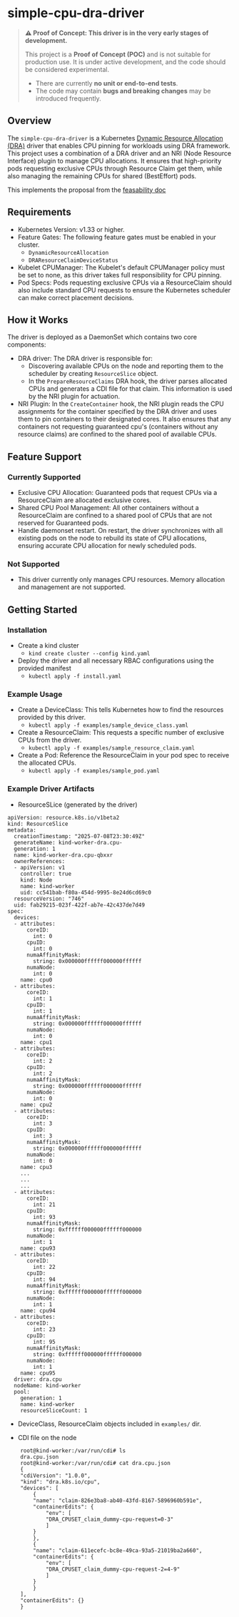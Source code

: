 # simple-cpu-dra-driver

> **⚠️ Proof of Concept: This driver is in the very early stages of development.**
>
> This project is a **Proof of Concept (POC)** and is not suitable for production use. It is under active development, and the code should be considered experimental.
>
> * There are currently **no unit or end-to-end tests**.
> * The code may contain **bugs and breaking changes** may be introduced frequently.

## Overview

The `simple-cpu-dra-driver` is a Kubernetes [Dynamic Resource Allocation (DRA)](https://kubernetes.io/docs/concepts/scheduling-eviction/dynamic-resource-allocation/) driver that enables CPU pinning for workloads using DRA framework. This project uses a combination of a DRA driver and an NRI (Node Resource Interface) plugin to manage CPU allocations. It ensures that high-priority pods requesting exclusive CPUs through Resource Claim get them, while also managing the remaining CPUs for shared (BestEffort) pods.

This implements the proposal from the [feasability doc](https://docs.google.com/document/d/1Tb_dC60YVCBr7cNYWuVLddUUTMcNoIt3zjd5-8rgug0/edit?tab=t.0#heading=h.iutbebngx80e)

## Requirements 

* Kubernetes Version: v1.33 or higher.
* Feature Gates: The following feature gates must be enabled in your cluster.
    * `DynamicResourceAllocation`
    * `DRAResourceClaimDeviceStatus`
* Kubelet CPUManager: The Kubelet's default CPUManager policy must be set to none, as this driver takes full responsibility for CPU pinning.
* Pod Specs: Pods requesting exclusive CPUs via a ResourceClaim should also include standard CPU requests to ensure the Kubernetes scheduler can make correct placement decisions.

## How it Works 

The driver is deployed as a DaemonSet which contains two core components:
* DRA driver: The DRA driver is responsible for:
    *  Discovering available CPUs on the node and reporting them to the scheduler by creating `ResourceSlice` object.
    *  In the `PrepareResourceClaims` DRA hook, the driver parses allocated CPUs and generates a CDI file for that claim. This information is used by the NRI plugin for actuation.
* NRI Plugin: In the `CreateContainer` hook, the NRI plugin reads the CPU assignments for the container specified by the DRA driver and uses them to pin containers to their designated cores. It also ensures that any containers not requesting guaranteed cpu's (containers without any resource claims) are confined to the shared pool of available CPUs.


## Feature Support

### Currently Supported
* Exclusive CPU Allocation: Guaranteed pods that request CPUs via a ResourceClaim are allocated exclusive cores.
* Shared CPU Pool Management: All other containers without a ResourceClaim are confined to a shared pool of CPUs that are not reserved for Guaranteed pods.
* Handle daemonset restart. On restart, the driver synchronizes with all existing pods on the node to rebuild its state of CPU allocations, ensuring accurate CPU allocation for newly scheduled pods.

### Not Supported
* This driver currently only manages CPU resources. Memory allocation and management are not supported.


## Getting Started

### Installation

* Create a kind cluster 
    * `kind create cluster --config kind.yaml`
* Deploy the driver and all necessary RBAC configurations using the provided manifest
    * `kubectl apply -f install.yaml`

### Example Usage

* Create a DeviceClass: This tells Kubernetes how to find the resources provided by this driver.
    * `kubectl apply -f examples/sample_device_class.yaml`
* Create a ResourceClaim: This requests a specific number of exclusive CPUs from the driver.
    * `kubectl apply -f examples/sample_resource_claim.yaml`
* Create a Pod: Reference the ResourceClaim in your pod spec to receive the allocated CPUs.
    * `kubectl apply -f examples/sample_pod.yaml`

### Example Driver Artifacts

* ResourceSLice (generated by the driver)

```
apiVersion: resource.k8s.io/v1beta2
kind: ResourceSlice
metadata:
  creationTimestamp: "2025-07-08T23:30:49Z"
  generateName: kind-worker-dra.cpu-
  generation: 1
  name: kind-worker-dra.cpu-qbxxr
  ownerReferences:
  - apiVersion: v1
    controller: true
    kind: Node
    name: kind-worker
    uid: cc541bab-f80a-454d-9995-8e24d6cd69c0
  resourceVersion: "746"
  uid: fab29215-023f-422f-ab7e-42c437de7d49
spec:
  devices:
  - attributes:
      coreID:
        int: 0
      cpuID:
        int: 0
      numaAffinityMask:
        string: 0x000000ffffff000000ffffff
      numaNode:
        int: 0
    name: cpu0
  - attributes:
      coreID:
        int: 1
      cpuID:
        int: 1
      numaAffinityMask:
        string: 0x000000ffffff000000ffffff
      numaNode:
        int: 0
    name: cpu1
  - attributes:
      coreID:
        int: 2
      cpuID:
        int: 2
      numaAffinityMask:
        string: 0x000000ffffff000000ffffff
      numaNode:
        int: 0
    name: cpu2
  - attributes:
      coreID:
        int: 3
      cpuID:
        int: 3
      numaAffinityMask:
        string: 0x000000ffffff000000ffffff
      numaNode:
        int: 0
    name: cpu3
    ...
    ...
    ...
  - attributes:
      coreID:
        int: 21
      cpuID:
        int: 93
      numaAffinityMask:
        string: 0xffffff000000ffffff000000
      numaNode:
        int: 1
    name: cpu93
  - attributes:
      coreID:
        int: 22
      cpuID:
        int: 94
      numaAffinityMask:
        string: 0xffffff000000ffffff000000
      numaNode:
        int: 1
    name: cpu94
  - attributes:
      coreID:
        int: 23
      cpuID:
        int: 95
      numaAffinityMask:
        string: 0xffffff000000ffffff000000
      numaNode:
        int: 1
    name: cpu95
  driver: dra.cpu
  nodeName: kind-worker
  pool:
    generation: 1
    name: kind-worker
    resourceSliceCount: 1
```

* DeviceClass, ResourceClaim objects included in `examples/` dir.

* CDI file on the node

```
    root@kind-worker:/var/run/cdi# ls
    dra.cpu.json
    root@kind-worker:/var/run/cdi# cat dra.cpu.json 
    {
    "cdiVersion": "1.0.0",
    "kind": "dra.k8s.io/cpu",
    "devices": [
        {
        "name": "claim-826e3ba8-ab40-43fd-8167-5896960b591e",
        "containerEdits": {
            "env": [
            "DRA_CPUSET_claim_dummy-cpu-request=0-3"
            ]
        }
        },
        {
        "name": "claim-611ecefc-bc8e-49ca-93a5-21019ba2a660",
        "containerEdits": {
            "env": [
            "DRA_CPUSET_claim_dummy-cpu-request-2=4-9"
            ]
        }
        }
    ],
    "containerEdits": {}
    }
```

